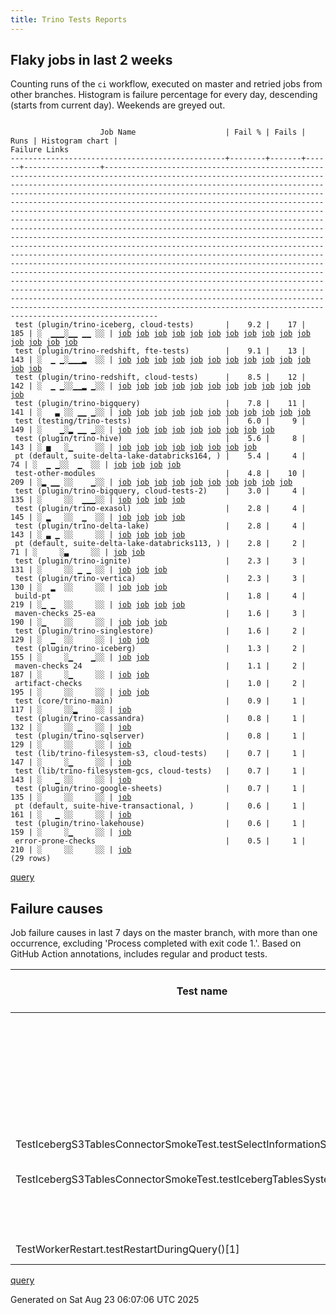 ```yaml
---
title: Trino Tests Reports
---
```


## Flaky jobs in last 2 weeks

Counting runs of the `ci` workflow, executed on master and retried jobs from other branches.
Histogram is failure percentage for every day, descending (starts from current day).
Weekends are greyed out.
<pre><code>
                    Job Name                    | Fail % | Fails | Runs | Histogram chart |                                                                                                                                                                                                                                                                                                                                                                                                                                                                                                                                                                                                                  Failure Links                                                                                                                                                                                                                                                                                                                                                                                                                                                                                                                                                                                                                   
------------------------------------------------+--------+-------+------+-----------------+--------------------------------------------------------------------------------------------------------------------------------------------------------------------------------------------------------------------------------------------------------------------------------------------------------------------------------------------------------------------------------------------------------------------------------------------------------------------------------------------------------------------------------------------------------------------------------------------------------------------------------------------------------------------------------------------------------------------------------------------------------------------------------------------------------------------------------------------------------------------------------------------------------------------------------------------------------------------------------------------------------------------------------------------------------------------------------------------------------------------------------------------------------------------------------------------------------------------------------------------------
 test (plugin/trino-iceberg, cloud-tests)       |    9.2 |    17 |  185 | ░  ▁▁▁░▁▁ ▁▁ ░░ | <a href="https://github.com/trinodb/trino/actions/runs/17108416743/job/48523657383">job</a> <a href="https://github.com/trinodb/trino/actions/runs/17108416743/job/48523657383">job</a> <a href="https://github.com/trinodb/trino/actions/runs/17109422199/job/48526890190">job</a> <a href="https://github.com/trinodb/trino/actions/runs/17112058958/job/48535478957">job</a> <a href="https://github.com/trinodb/trino/actions/runs/17071314679/job/48400823061">job</a> <a href="https://github.com/trinodb/trino/actions/runs/17034525659/job/48283901254">job</a> <a href="https://github.com/trinodb/trino/actions/runs/17047639583/job/48327515430">job</a> <a href="https://github.com/trinodb/trino/actions/runs/17047639583/job/48327515430">job</a> <a href="https://github.com/trinodb/trino/actions/runs/17050181702/job/48335740786">job</a> <a href="https://github.com/trinodb/trino/actions/runs/17004207021/job/48211481658">job</a> <a href="https://github.com/trinodb/trino/actions/runs/16988177536/job/48161559951">job</a> <a href="https://github.com/trinodb/trino/actions/runs/16961661340/job/48075782141">job</a> <a href="https://github.com/trinodb/trino/actions/runs/16941290119/job/48010935576">job</a> <a href="https://github.com/trinodb/trino/actions/runs/16941290119/job/48010935576">job</a> <a href="https://github.com/trinodb/trino/actions/runs/16907933124/job/47902306465">job</a>  
 test (plugin/trino-redshift, fte-tests)        |    9.1 |    13 |  143 | ░  ▁ ▁░▁▁▁▂  ░░ | <a href="https://github.com/trinodb/trino/actions/runs/17107673239/job/48520803920">job</a> <a href="https://github.com/trinodb/trino/actions/runs/17112058958/job/48535479005">job</a> <a href="https://github.com/trinodb/trino/actions/runs/17038144693/job/48295405126">job</a> <a href="https://github.com/trinodb/trino/actions/runs/17047639583/job/48327515491">job</a> <a href="https://github.com/trinodb/trino/actions/runs/17047639583/job/48327515491">job</a> <a href="https://github.com/trinodb/trino/actions/runs/17005460462/job/48214385396">job</a> <a href="https://github.com/trinodb/trino/actions/runs/16988177536/job/48161559975">job</a> <a href="https://github.com/trinodb/trino/actions/runs/16961661340/job/48075782166">job</a> <a href="https://github.com/trinodb/trino/actions/runs/16932513136/job/47981307743">job</a> <a href="https://github.com/trinodb/trino/actions/runs/16941290119/job/48010935660">job</a> <a href="https://github.com/trinodb/trino/actions/runs/16941290119/job/48010935660">job</a> <a href="https://github.com/trinodb/trino/actions/runs/16944743520/job/48022822363">job</a> <a href="https://github.com/trinodb/trino/actions/runs/16908417591/job/47903634207">job</a>                                                                                                                                                                  
 test (plugin/trino-redshift, cloud-tests)      |    8.5 |    12 |  142 | ░  ▁ ▁░░▁▁▂ ▁░░ | <a href="https://github.com/trinodb/trino/actions/runs/17107673239/job/48520803930">job</a> <a href="https://github.com/trinodb/trino/actions/runs/17112058958/job/48535479008">job</a> <a href="https://github.com/trinodb/trino/actions/runs/17038144693/job/48295405121">job</a> <a href="https://github.com/trinodb/trino/actions/runs/17038465894/job/48296412992">job</a> <a href="https://github.com/trinodb/trino/actions/runs/16988183959/job/48161573123">job</a> <a href="https://github.com/trinodb/trino/actions/runs/16961661340/job/48075782150">job</a> <a href="https://github.com/trinodb/trino/actions/runs/16963624069/job/48082119958">job</a> <a href="https://github.com/trinodb/trino/actions/runs/16932513136/job/47981307742">job</a> <a href="https://github.com/trinodb/trino/actions/runs/16941290119/job/48010935661">job</a> <a href="https://github.com/trinodb/trino/actions/runs/16941290119/job/48010935661">job</a> <a href="https://github.com/trinodb/trino/actions/runs/16944743520/job/48022822393">job</a> <a href="https://github.com/trinodb/trino/actions/runs/16870538146/job/47784522836">job</a>                                                                                                                                                                                                                                                  
 test (plugin/trino-bigquery)                   |    7.8 |    11 |  141 | ░   ▃ ░░ ▁▁ ▁░░ | <a href="https://github.com/trinodb/trino/actions/runs/17109422199/job/48526890063">job</a> <a href="https://github.com/trinodb/trino/actions/runs/17058484437/job/48360581954">job</a> <a href="https://github.com/trinodb/trino/actions/runs/17059964983/job/48364871708">job</a> <a href="https://github.com/trinodb/trino/actions/runs/17067408202/job/48387815758">job</a> <a href="https://github.com/trinodb/trino/actions/runs/17038144693/job/48295405002">job</a> <a href="https://github.com/trinodb/trino/actions/runs/16963163305/job/48080634932">job</a> <a href="https://github.com/trinodb/trino/actions/runs/16936747887/job/47995141967">job</a> <a href="https://github.com/trinodb/trino/actions/runs/16941290119/job/48010935481">job</a> <a href="https://github.com/trinodb/trino/actions/runs/16941290119/job/48010935481">job</a> <a href="https://github.com/trinodb/trino/actions/runs/16908417591/job/47903634055">job</a> <a href="https://github.com/trinodb/trino/actions/runs/16870538146/job/47784522794">job</a>                                                                                                                                                                                                                                                                                                                                  
 test (testing/trino-tests)                     |    6.0 |     9 |  149 | ░    ▁░▂ ▁▁ ▁░░ | <a href="https://github.com/trinodb/trino/actions/runs/17038465894/job/48296413039">job</a> <a href="https://github.com/trinodb/trino/actions/runs/17052856560/job/48344465835">job</a> <a href="https://github.com/trinodb/trino/actions/runs/17004207021/job/48211481697">job</a> <a href="https://github.com/trinodb/trino/actions/runs/17005460462/job/48214385404">job</a> <a href="https://github.com/trinodb/trino/actions/runs/16963163305/job/48080635118">job</a> <a href="https://github.com/trinodb/trino/actions/runs/16963700761/job/48082411331">job</a> <a href="https://github.com/trinodb/trino/actions/runs/16963700761/job/48082411331">job</a> <a href="https://github.com/trinodb/trino/actions/runs/16944743520/job/48022822388">job</a> <a href="https://github.com/trinodb/trino/actions/runs/16871312717/job/47786604637">job</a>                                                                                                                                                                                                                                                                                                                                                                                                                                                                                                  
 test (plugin/trino-hive)                       |    5.6 |     8 |  143 | ░ ▅   ░▁     ░░ | <a href="https://github.com/trinodb/trino/actions/runs/17126746825/job/48580258104">job</a> <a href="https://github.com/trinodb/trino/actions/runs/17126746825/job/48580258104">job</a> <a href="https://github.com/trinodb/trino/actions/runs/17126746825/job/48580258104">job</a> <a href="https://github.com/trinodb/trino/actions/runs/17130599644/job/48593618945">job</a> <a href="https://github.com/trinodb/trino/actions/runs/17130599644/job/48593618945">job</a> <a href="https://github.com/trinodb/trino/actions/runs/17112056387/job/48535472104">job</a> <a href="https://github.com/trinodb/trino/actions/runs/17038144693/job/48295405047">job</a> <a href="https://github.com/trinodb/trino/actions/runs/17005460462/job/48214385362">job</a>                                                                                                                                                                                                                                                                                                                                                                                                                                                                                                                                                                                  
 pt (default, suite-delta-lake-databricks164, ) |    5.4 |     4 |   74 | ░  ▁ ▁░░  ▁  ░░ | <a href="https://github.com/trinodb/trino/actions/runs/17108416743/job/48524667188">job</a> <a href="https://github.com/trinodb/trino/actions/runs/17108416743/job/48524667188">job</a> <a href="https://github.com/trinodb/trino/actions/runs/17038465894/job/48297065964">job</a> <a href="https://github.com/trinodb/trino/actions/runs/16937420377/job/47998165210">job</a>                                                                                                                                                                                                                                                                                                                                                                                                                                                                                                                                                                                                                                                                                                                                                                                                                                                                                                                  
 test-other-modules                             |    4.8 |    10 |  209 | ░▂ ▁▁ ░░    ▁░░ | <a href="https://github.com/trinodb/trino/actions/runs/17162229249/job/48694056039">job</a> <a href="https://github.com/trinodb/trino/actions/runs/17162229249/job/48694056039">job</a> <a href="https://github.com/trinodb/trino/actions/runs/17164855630/job/48703100295">job</a> <a href="https://github.com/trinodb/trino/actions/runs/17108416743/job/48523584277">job</a> <a href="https://github.com/trinodb/trino/actions/runs/17108416743/job/48523584277">job</a> <a href="https://github.com/trinodb/trino/actions/runs/17112056387/job/48535432056">job</a> <a href="https://github.com/trinodb/trino/actions/runs/17061283578/job/48368488578">job</a> <a href="https://github.com/trinodb/trino/actions/runs/16947600270/job/48032374220">job</a> <a href="https://github.com/trinodb/trino/actions/runs/16903760367/job/47888575645">job</a> <a href="https://github.com/trinodb/trino/actions/runs/16870538146/job/47784492510">job</a>                                                                                                                                                                                                                                                                                                                                                                                                                  
 test (plugin/trino-bigquery, cloud-tests-2)    |    3.0 |     4 |  135 | ░     ░░  ▁▁▁░░ | <a href="https://github.com/trinodb/trino/actions/runs/16935038296/job/47989518559">job</a> <a href="https://github.com/trinodb/trino/actions/runs/16906612701/job/47898171684">job</a> <a href="https://github.com/trinodb/trino/actions/runs/16909544082/job/47907372069">job</a> <a href="https://github.com/trinodb/trino/actions/runs/16871312717/job/47786604565">job</a>                                                                                                                                                                                                                                                                                                                                                                                                                                                                                                                                                                                                                                                                                                                                                                                                                                                                                                                  
 test (plugin/trino-exasol)                     |    2.8 |     4 |  145 | ░ ▂   ░░  ▁  ░░ | <a href="https://github.com/trinodb/trino/actions/runs/17130599644/job/48593618991">job</a> <a href="https://github.com/trinodb/trino/actions/runs/17130599644/job/48593618991">job</a> <a href="https://github.com/trinodb/trino/actions/runs/17109422199/job/48526890125">job</a> <a href="https://github.com/trinodb/trino/actions/runs/16935038296/job/47989518578">job</a>                                                                                                                                                                                                                                                                                                                                                                                                                                                                                                                                                                                                                                                                                                                                                                                                                                                                                                                  
 test (plugin/trino-delta-lake)                 |    2.8 |     4 |  143 | ░ ▃ ▁ ░░     ░░ | <a href="https://github.com/trinodb/trino/actions/runs/17126746825/job/48580258026">job</a> <a href="https://github.com/trinodb/trino/actions/runs/17126746825/job/48580258026">job</a> <a href="https://github.com/trinodb/trino/actions/runs/17126746825/job/48580258026">job</a> <a href="https://github.com/trinodb/trino/actions/runs/17079801061/job/48430538247">job</a>                                                                                                                                                                                                                                                                                                                                                                                                                                                                                                                                                                                                                                                                                                                                                                                                                                                                                                                  
 pt (default, suite-delta-lake-databricks113, ) |    2.8 |     2 |   71 | ░     ░▃     ░░ | <a href="https://github.com/trinodb/trino/actions/runs/17004812202/job/48213086476">job</a> <a href="https://github.com/trinodb/trino/actions/runs/17005460462/job/48214577054">job</a>                                                                                                                                                                                                                                                                                                                                                                                                                                                                                                                                                                                                                                                                                                                                                                                                                                                                                                                                                                                                                                                                                  
 test (plugin/trino-ignite)                     |    2.3 |     3 |  131 | ░     ░░ ▁ ▁ ░░ | <a href="https://github.com/trinodb/trino/actions/runs/16966519681/job/48091910723">job</a> <a href="https://github.com/trinodb/trino/actions/runs/16907933124/job/47902306474">job</a> <a href="https://github.com/trinodb/trino/actions/runs/16907933124/job/47902306474">job</a>                                                                                                                                                                                                                                                                                                                                                                                                                                                                                                                                                                                                                                                                                                                                                                                                                                                                                                                                                                                                  
 test (plugin/trino-vertica)                    |    2.3 |     3 |  130 | ░  ▂  ░░     ░░ | <a href="https://github.com/trinodb/trino/actions/runs/17107673239/job/48520803956">job</a> <a href="https://github.com/trinodb/trino/actions/runs/17112056387/job/48535472186">job</a> <a href="https://github.com/trinodb/trino/actions/runs/17112058958/job/48535478994">job</a>                                                                                                                                                                                                                                                                                                                                                                                                                                                                                                                                                                                                                                                                                                                                                                                                                                                                                                                                                                                                  
 build-pt                                       |    1.8 |     4 |  219 | ░▁ ▁  ░░     ░░ | <a href="https://github.com/trinodb/trino/actions/runs/17162324829/job/48694383558">job</a> <a href="https://github.com/trinodb/trino/actions/runs/17162324829/job/48694383558">job</a> <a href="https://github.com/trinodb/trino/actions/runs/17099173653/job/48490851481">job</a> <a href="https://github.com/trinodb/trino/actions/runs/17109422199/job/48526820809">job</a>                                                                                                                                                                                                                                                                                                                                                                                                                                                                                                                                                                                                                                                                                                                                                                                                                                                                                                                  
 maven-checks 25-ea                             |    1.6 |     3 |  190 | ░▁    ░░     ░░ | <a href="https://github.com/trinodb/trino/actions/runs/17162162595/job/48693837525">job</a> <a href="https://github.com/trinodb/trino/actions/runs/17162162595/job/48693837525">job</a> <a href="https://github.com/trinodb/trino/actions/runs/17046418459/job/48323335321">job</a>                                                                                                                                                                                                                                                                                                                                                                                                                                                                                                                                                                                                                                                                                                                                                                                                                                                                                                                                                                                                  
 test (plugin/trino-singlestore)                |    1.6 |     2 |  129 | ░  ▁  ░░     ░░ | <a href="https://github.com/trinodb/trino/actions/runs/17088799767/job/48458296620">job</a> <a href="https://github.com/trinodb/trino/actions/runs/17088799767/job/48458296620">job</a>                                                                                                                                                                                                                                                                                                                                                                                                                                                                                                                                                                                                                                                                                                                                                                                                                                                                                                                                                                                                                                                                                  
 test (plugin/trino-iceberg)                    |    1.3 |     2 |  155 | ░     ░▁    ▁░░ | <a href="https://github.com/trinodb/trino/actions/runs/17004812202/job/48212902847">job</a> <a href="https://github.com/trinodb/trino/actions/runs/16871312717/job/47786604610">job</a>                                                                                                                                                                                                                                                                                                                                                                                                                                                                                                                                                                                                                                                                                                                                                                                                                                                                                                                                                                                                                                                                                  
 maven-checks 24                                |    1.1 |     2 |  187 | ░     ░▁     ░░ | <a href="https://github.com/trinodb/trino/actions/runs/17108039653/job/48522012239">job</a> <a href="https://github.com/trinodb/trino/actions/runs/17004207021/job/48211458355">job</a>                                                                                                                                                                                                                                                                                                                                                                                                                                                                                                                                                                                                                                                                                                                                                                                                                                                                                                                                                                                                                                                                                  
 artifact-checks                                |    1.0 |     2 |  195 | ░     ░░     ░░ | <a href="https://github.com/trinodb/trino/actions/runs/17097621271/job/48485669359">job</a> <a href="https://github.com/trinodb/trino/actions/runs/16944743520/job/48022756452">job</a>                                                                                                                                                                                                                                                                                                                                                                                                                                                                                                                                                                                                                                                                                                                                                                                                                                                                                                                                                                                                                                                                                  
 test (core/trino-main)                         |    0.9 |     1 |  117 | ░     ░░▂    ░░ | <a href="https://github.com/trinodb/trino/actions/runs/16995535563/job/48185273384">job</a>                                                                                                                                                                                                                                                                                                                                                                                                                                                                                                                                                                                                                                                                                                                                                                                                                                                                                                                                                                                                                                                                                                                                                                  
 test (plugin/trino-cassandra)                  |    0.8 |     1 |  132 | ░     ░░ ▁   ░░ | <a href="https://github.com/trinodb/trino/actions/runs/16962368641/job/48078081324">job</a>                                                                                                                                                                                                                                                                                                                                                                                                                                                                                                                                                                                                                                                                                                                                                                                                                                                                                                                                                                                                                                                                                                                                                                  
 test (plugin/trino-sqlserver)                  |    0.8 |     1 |  129 | ░     ░░     ░░ | <a href="https://github.com/trinodb/trino/actions/runs/17112056387/job/48535472135">job</a>                                                                                                                                                                                                                                                                                                                                                                                                                                                                                                                                                                                                                                                                                                                                                                                                                                                                                                                                                                                                                                                                                                                                                                  
 test (lib/trino-filesystem-s3, cloud-tests)    |    0.7 |     1 |  147 | ░     ░▁     ░░ | <a href="https://github.com/trinodb/trino/actions/runs/17005460462/job/48214385336">job</a>                                                                                                                                                                                                                                                                                                                                                                                                                                                                                                                                                                                                                                                                                                                                                                                                                                                                                                                                                                                                                                                                                                                                                                  
 test (lib/trino-filesystem-gcs, cloud-tests)   |    0.7 |     1 |  143 | ░   ▁ ░░     ░░ | <a href="https://github.com/trinodb/trino/actions/runs/17058484437/job/48360581934">job</a>                                                                                                                                                                                                                                                                                                                                                                                                                                                                                                                                                                                                                                                                                                                                                                                                                                                                                                                                                                                                                                                                                                                                                                  
 test (plugin/trino-google-sheets)              |    0.7 |     1 |  135 | ░     ░░     ░░ | <a href="https://github.com/trinodb/trino/actions/runs/16906612701/job/47898171711">job</a>                                                                                                                                                                                                                                                                                                                                                                                                                                                                                                                                                                                                                                                                                                                                                                                                                                                                                                                                                                                                                                                                                                                                                                  
 pt (default, suite-hive-transactional, )       |    0.6 |     1 |  161 | ░   ▁ ░░     ░░ | <a href="https://github.com/trinodb/trino/actions/runs/17067408202/job/48388572883">job</a>                                                                                                                                                                                                                                                                                                                                                                                                                                                                                                                                                                                                                                                                                                                                                                                                                                                                                                                                                                                                                                                                                                                                                                  
 test (plugin/trino-lakehouse)                  |    0.6 |     1 |  159 | ░     ░▁     ░░ | <a href="https://github.com/trinodb/trino/actions/runs/17005460462/job/48214385371">job</a>                                                                                                                                                                                                                                                                                                                                                                                                                                                                                                                                                                                                                                                                                                                                                                                                                                                                                                                                                                                                                                                                                                                                                                  
 error-prone-checks                             |    0.5 |     1 |  210 | ░     ░░     ░░ | <a href="https://github.com/trinodb/trino/actions/runs/17097621271/job/48485669402">job</a>                                                                                                                                                                                                                                                                                                                                                                                                                                                                                                                                                                                                                                                                                                                                                                                                                                                                                                                                                                                                                                                                                                                                                                  
(29 rows)
</code></pre>
[query](https://github.com/trinodb/reports/blob/1c0b3608304eaac7066b37247abb4008a42f8be0/sql/tests/jobs.sql)

## Failure causes

Job failure causes in last 7 days on the master branch, with more than one occurrence,
excluding 'Process completed with exit code 1.'.
Based on GitHub Action annotations, includes regular and product tests.

| Test name                                                               | Message                                                         | Test failures | Run failures | % of runs | First seen at           | Last seen at            | Failure Links                                                                                                                                                                                                                                                                                                                                                                                                    |
| ----------------------------------------------------------------------- | --------------------------------------------------------------- | -------------:| ------------:| ---------:| ----------------------- | ----------------------- | ---------------------------------------------------------------------------------------------------------------------------------------------------------------------------------------------------------------------------------------------------------------------------------------------------------------------------------------------------------------------------------------------------------------- |
|                                                                         | Process completed with exit code 255.                           |             7 |            4 |       1.1 | 2025-08-18 11:14:48.000 | 2025-08-20 23:19:03.000 | <a href="https://github.com/trinodb/trino/actions/runs/17038144693/job/48295405121">job</a> <a href="https://github.com/trinodb/trino/actions/runs/17038144693/job/48295405126">job</a> <a href="https://github.com/trinodb/trino/actions/runs/17038465894/job/48296412992">job</a> <a href="https://github.com/trinodb/trino/actions/runs/17107673239/job/48520803920">job</a> <a href="https://github.com/trinodb/trino/actions/runs/17107673239/job/48520803930">job</a>  |
|                                                                         | The action has timed out.                                       |             3 |            3 |       0.8 | 2025-08-20 04:58:34.000 | 2025-08-20 22:51:42.000 | <a href="https://github.com/trinodb/trino/actions/runs/17088799767/job/48458296620">job</a> <a href="https://github.com/trinodb/trino/actions/runs/17097621271/job/48485669359">job</a> <a href="https://github.com/trinodb/trino/actions/runs/17112056387/job/48535432056">job</a>                                                                                                                                                                  |
|                                                                         | PR requires a rebase. Found: 2 merge commits.                   |             2 |            2 |       0.5 | 2025-08-20 11:56:22.000 | 2025-08-20 13:02:22.000 | <a href="https://github.com/trinodb/trino/actions/runs/17097621271/job/48485669475">job</a> <a href="https://github.com/trinodb/trino/actions/runs/17099168953/job/48490835192">job</a>                                                                                                                                                                                                                                                  |
| TestIcebergS3TablesConnectorSmokeTest.testSelectInformationSchemaTables | Error listing tables for catalog iceberg: Failed to list tables |             2 |            2 |       0.5 | 2025-08-16 04:44:14.000 | 2025-08-19 13:55:00.000 | <a href="https://github.com/trinodb/trino/actions/runs/17004207021/job/48211481658">job</a> <a href="https://github.com/trinodb/trino/actions/runs/17071314679/job/48400823061">job</a>                                                                                                                                                                                                                                                  |
| TestIcebergS3TablesConnectorSmokeTest.testIcebergTablesSystemTable      | Failed to list tables                                           |             2 |            2 |       0.5 | 2025-08-18 17:40:28.000 | 2025-08-20 22:55:59.000 | <a href="https://github.com/trinodb/trino/actions/runs/17047639583/job/48327515430">job</a> <a href="https://github.com/trinodb/trino/actions/runs/17112058958/job/48535478957">job</a>                                                                                                                                                                                                                                                  |
|                                                                         | The field 'COLLECTION\_TYPES' is never read.                    |             2 |            1 |       0.3 | 2025-08-20 12:09:30.000 | 2025-08-20 12:09:30.000 | <a href="https://github.com/trinodb/trino/actions/runs/17097621271/job/48485669402">job</a> <a href="https://github.com/trinodb/trino/actions/runs/17097621271/job/48485669402">job</a>                                                                                                                                                                                                                                                  |
| TestWorkerRestart.testRestartDuringQuery\(\)\[1\]                       | Expecting message:\&lt;br/\&gt;                                       |             2 |            2 |       0.5 | 2025-08-16 04:44:16.000 | 2025-08-18 11:19:21.000 | <a href="https://github.com/trinodb/trino/actions/runs/17004207021/job/48211481697">job</a> <a href="https://github.com/trinodb/trino/actions/runs/17038465894/job/48296413039">job</a>                                                                                                                                                                                                                                                  |

[query](https://github.com/trinodb/reports/blob/1c0b3608304eaac7066b37247abb4008a42f8be0/sql/tests/annotations.sql)

Generated on Sat Aug 23 06:07:06 UTC 2025
